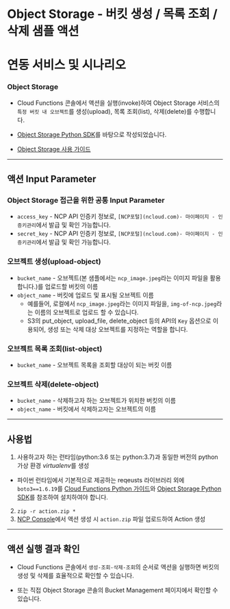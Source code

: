 # Object Storage - 버킷 생성 / 목록 조회 / 삭제 샘플 액션
# 연동 서비스 및 시나리오
### Object Storage
+ Cloud Functions 콘솔에서 액션을 실행(invoke)하여 Object Storage 서비스의 `특정 버킷 내 오브젝트`를 생성(upload), 목록 조회(list), 삭제(delete)를 수행합니다.

+ [Object Storage Python SDK](https://guide.ncloud-docs.com/docs/storage-storage-8-2)를 바탕으로 작성되었습니다.

+ [Object Storage 사용 가이드](https://guide.ncloud-docs.com/docs/storage-storage-6-1)

---
## 액션 Input Parameter
### Object Storage 접근을 위한 공통 Input Parameter
+ `access_key` - NCP API 인증키 정보로, `[NCP포털](ncloud.com)- 마이페이지 - 인증키관리`에서 발급 및 확인 가능합니다.
+ `secret_key` - NCP API 인증키 정보로, `[NCP포털](ncloud.com)- 마이페이지 - 인증키관리`에서 발급 및 확인 가능합니다.

### 오브젝트 생성(upload-object)
+ `bucket_name` - 오브젝트(본 샘플에서는 `ncp_image.jpeg`라는 이미지 파일을 활용합니다.)를 업로드할 버킷의 이름
+ `object_name` - 버킷에 업로드 및 표시될 오브젝트 이름
  + 예를들어, 로컬에서 `ncp_image.jpeg`라는 이미지 파일을, `img-of-ncp.jpeg`라는 이름의 오브젝트로 업로드 할 수 있습니다.
  + S3의 put_object, upload_file, delete_object 등의 API의 `Key` 옵션으로 이용되어, 생성 또는 삭제 대상 오브젝트를 지정하는 역할을 합니다.

### 오브젝트 목록 조회(list-object)
+ `bucket_name` - 오브젝트 목록을 조회할 대상이 되는 버킷 이름

### 오브젝트 삭제(delete-object)
+ `bucket_name` - 삭제하고자 하는 오브젝트가 위치한 버킷의 이름
+ `object_name` - 버킷에서 삭제하고자는 오브젝트의 이름

---
## 사용법
1. 사용하고자 하는 런타임(python:3.6 또는 python:3.7)과 동일한 버전의 python 가상 환경 *virtualenv*를 생성
  + 파이썬 런타임에서 기본적으로 제공하는 reqeusts 라이브러리 외에 `boto3==1.6.19`를 [Cloud Functions Python 가이드](https://guide.ncloud-docs.com/docs/compute-compute-15-2-2)와 [Object Storage Python SDK](https://guide.ncloud-docs.com/docs/storage-storage-8-2)를 참조하여 설치하여야 합니다.
2. `zip -r action.zip *`
3. [NCP Console](console.ncloud.com)에서 액션 생성 시 `action.zip` 파일 업로드하여 Action 생성

---
## 액션 실행 결과 확인
+ Cloud Functions 콘솔에서 `생성-조회-삭제-조회`의 순서로 액션을 실행하면 버킷의 생성 및 삭제를 효율적으로 확인할 수 있습니다.

+ 또는 직접 Object Storage 콘솔의 Bucket Management 페이지에서 확인할 수 있습니다.